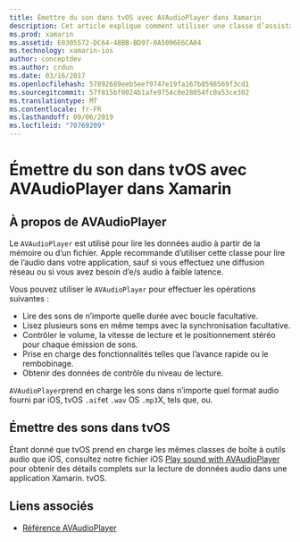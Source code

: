 ```yaml
---
title: Émettre du son dans tvOS avec AVAudioPlayer dans Xamarin
description: Cet article explique comment utiliser une classe d’assistance pour contrôler la lecture du son à l’aide d’un AVAudioPlayer dans une application Xamarin. iOS.
ms.prod: xamarin
ms.assetid: E0305572-DC64-48BB-BD97-0A5096E6CA04
ms.technology: xamarin-ios
author: conceptdev
ms.author: crdun
ms.date: 03/16/2017
ms.openlocfilehash: 57892689eeb5eef9747e19fa167b8598569f3cd1
ms.sourcegitcommit: 57f815bf0024b1afe9754c0e28054fc0a53ce302
ms.translationtype: MT
ms.contentlocale: fr-FR
ms.lasthandoff: 09/06/2019
ms.locfileid: "70769209"
---
```

# <a name="playing-sound-in-tvos-with-avaudioplayer-in-xamarin"></a>Émettre du son dans tvOS avec AVAudioPlayer dans Xamarin

## <a name="about-the-avaudioplayer"></a>À propos de AVAudioPlayer

Le `AVAudioPlayer` est utilisé pour lire les données audio à partir de la mémoire ou d’un fichier. Apple recommande d’utiliser cette classe pour lire de l’audio dans votre application, sauf si vous effectuez une diffusion réseau ou si vous avez besoin d’e/s audio à faible latence.

Vous pouvez utiliser le `AVAudioPlayer` pour effectuer les opérations suivantes :

- Lire des sons de n’importe quelle durée avec boucle facultative.
- Lisez plusieurs sons en même temps avec la synchronisation facultative.
- Contrôler le volume, la vitesse de lecture et le positionnement stéréo pour chaque émission de sons.
- Prise en charge des fonctionnalités telles que l’avance rapide ou le rembobinage.
- Obtenir des données de contrôle du niveau de lecture.

`AVAudioPlayer`prend en charge les sons dans n’importe quel format audio fourni par iOS, tvOS `.aif`et `.wav` OS `.mp3`X, tels que, ou.

## <a name="playing-sounds-in-tvos"></a>Émettre des sons dans tvOS

Étant donné que tvOS prend en charge les mêmes classes de boîte à outils audio que iOS, consultez notre fichier iOS [Play sound with AVAudioPlayer](https://github.com/xamarin/recipes/tree/master/Recipes/ios/media/sound/avaudioplayer) pour obtenir des détails complets sur la lecture de données audio dans une application Xamarin. tvOS.

## <a name="related-links"></a>Liens associés

- [Référence AVAudioPlayer](https://developer.apple.com/library/ios/documentation/AVFoundation/Reference/AVAudioPlayerClassReference/)
